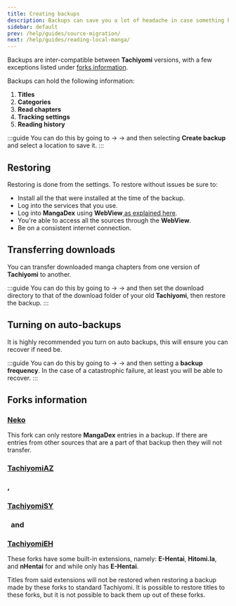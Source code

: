 ```yaml
---
title: Creating backups
description: Backups can save you a lot of headache in case something happens to your installation or device.
sidebar: default
prev: /help/guides/source-migration/
next: /help/guides/reading-local-manga/
---
```


Backups are inter-compatible between **Tachiyomi** versions, with a few exceptions listed under [forks information](#forks-information).

Backups can hold the following information:

1. **Titles**
2. **Categories**
3. **Read chapters**
4. **Tracking settings**
5. **Reading history**

:::guide
You can do this by going to <Navigation item="more"/> → <Navigation item="settings"/> → <Navigation item="settings_backup"/> and then selecting **Create backup** and select a location to save it.
:::

## Restoring

Restoring is done from the <Navigation item="settings_backup"/> settings. To restore without issues be sure to:

* Install all the <Navigation item="tab_extensions"/> that were installed at the time of the backup.
* Log into the <Navigation item="settings_tracking"/> services that you use.
* Log into **MangaDex** using **WebView**[ as explained here](/help/faq/#no-results-when-searching).
* You're able to access all the sources through the **WebView**.
* Be on a consistent internet connection.

## Transferring downloads

You can transfer downloaded manga chapters from one version of **Tachiyomi** to another.

:::guide
You can do this by going to <Navigation item="more"/> → <Navigation item="settings"/> → <Navigation item="settings_downloads"/> and then set the download directory to that of the download folder of your old **Tachiyomi**, then restore the backup.
:::

## Turning on auto-backups

It is highly recommended you turn on auto backups, this will ensure you can recover if need be.

:::guide
You can do this by going to <Navigation item="more"/> → <Navigation item="settings"/> → <Navigation item="settings_backup"/> and then setting a **backup frequency**. In the case of a catastrophic failure, at least you will be able to recover.
:::

## Forks information

<div class="contentHeader contentIcon">
    <g-image class="inline align-top" src="/img/forks_logo-neko.png" width="28" height="28" fit="contain" immediate />
    <h3><a href="/forks/Neko">Neko</a></h3>
</div>

This fork can only restore **MangaDex** entries in a backup. If there are entries from other sources that are a part of that backup then they will not transfer.


<div class="contentHeader contentIcon">
    <g-image class="inline align-top" src="/img/forks_logo-az.png" width="28" height="28" fit="contain" immediate />
    <h3><a href="/forks/TachiyomiAZ/">TachiyomiAZ</a></h3>
    <h3 style="margin-right: 0.25rem;">, </h3>
    <g-image class="inline align-top" src="/img/forks_logo-sy.png" width="28" height="28" fit="contain" immediate />
    <h3><a href="/forks/TachiyomiSY/">TachiyomiSY</a></h3>
    <h3 style="margin-left: 0.5rem; margin-right: 0.25rem;"> and </h3>
    <g-image class="inline align-top" src="/img/forks_logo-eh.png" width="28" height="28" fit="contain" immediate />
    <h3><a href="/forks/TachiyomiEH/">TachiyomiEH</a></h3>
</div>

These forks have some built-in extensions, namely: **E-Hentai**, **Hitomi.la**, and **nHentai** for <Navigation item="tachiyomiaz" /> and <Navigation item="tachiyomieh" /> while <Navigation item="tachiyomisy" /> only has **E-Hentai**.


Titles from said extensions will not be restored when restoring a backup made by these forks to standard Tachiyomi. It is possible to restore titles to these forks, but it is not possible to back them up out of these forks.
